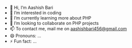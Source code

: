 - 👋 Hi, I’m Aashish Bari
- 👀 I’m interested in coding
- 🌱 I’m currently learning more about PHP 
- 💞️ I’m looking to collaborate on PHP projects
- 📫 To contact me, mail me on aashishbari456@gmail.com
- 😄 Pronouns: ...
- ⚡ Fun fact: ...

<!---
aashish1814/aashish1814 is a ✨ special ✨ repository because its `README.md` (this file) appears on your GitHub profile.
You can click the Preview link to take a look at your changes.
--->
